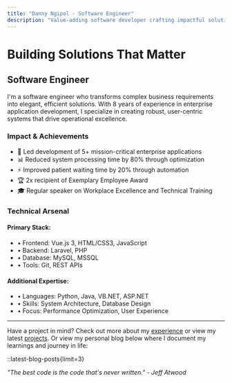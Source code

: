```yaml
---
title: "Danny Ngipol - Software Engineer"
description: "Value-adding software developer crafting impactful solutions"
---
```


# Building Solutions That Matter

## Software Engineer

I'm a software engineer who transforms complex business requirements into elegant, efficient solutions. With 8 years of experience in enterprise application development, I specialize in creating robust, user-centric systems that drive operational excellence.

### Impact & Achievements

- 🚀 Led development of 5+ mission-critical enterprise applications
- 📊 Reduced system processing time by 80% through optimization
- ⚡ Improved patient waiting time by 20% through automation
- 🏆 2x recipient of Exemplary Employee Award
- 🎓 Regular speaker on Workplace Excellence and Technical Training

### Technical Arsenal

<div class="not-prose">
  <div class="bg-gray-100 dark:bg-gray-800 p-6 rounded-lg shadow-sm">
    <div class="mb-4">
      <h4 class="font-bold text-gray-700 dark:text-gray-300">Primary Stack:</h4>
      <ul class="mt-2 space-y-1 text-gray-600 dark:text-gray-400">
        <li>• Frontend: Vue.js 3, HTML/CSS3, JavaScript</li>
        <li>• Backend: Laravel, PHP</li>
        <li>• Database: MySQL, MSSQL</li>
        <li>• Tools: Git, REST APIs</li>
      </ul>
    </div>
    <div>
      <h4 class="font-bold text-gray-700 dark:text-gray-300">Additional Expertise:</h4>
      <ul class="mt-2 space-y-1 text-gray-600 dark:text-gray-400">
        <li>• Languages: Python, Java, VB.NET, ASP.NET</li>
        <li>• Skills: System Architecture, Database Design</li>
        <li>• Focus: Performance Optimization, User Experience</li>
      </ul>
    </div>
  </div>
</div>

---

Have a project in mind? Check out more about my [experience](/about) or view my latest [projects](/projects). Or view my personal blog below where I document my learnings and journey in life:

::latest-blog-posts{limit=3}

_"The best code is the code that's never written." - Jeff Atwood_
